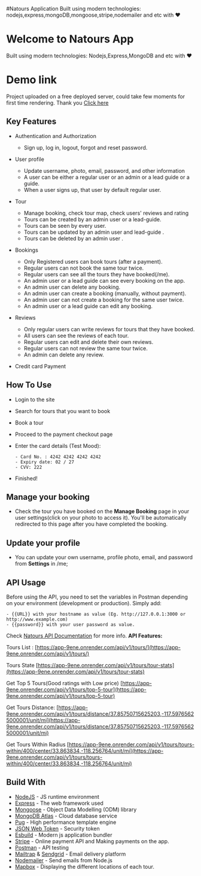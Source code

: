 #Natours Application
Built using modern technologies: nodejs,express,mongoDB,mongoose,stripe,nodemailer and etc with ❤️
# Welcome to Natours App

Built using modern technologies: Nodejs,Express,MongoDB and etc with ❤️


# Demo link

Project uploaded on a free deployed server, could take few moments for first time rendering. Thank you
[Click here](https://app-9ene.onrender.com/)

## Key Features
-  Authentication and Authorization
    -   Sign up, log in, logout, forgot and reset password.
-   User profile
    -   Update username, photo, email, password, and other information
    -   A user can be either a regular user or an admin or a lead guide or a guide.
    -   When a user signs up, that user by default regular user.
-   Tour
    -   Manage booking, check tour map, check users' reviews and rating
    -   Tours can be created by an admin user or a lead-guide.
    -   Tours can be seen by every user.
    -   Tours can be updated by an admin user and lead-guide .
    -   Tours can be deleted by an admin user .
-   Bookings
    -   Only Registered users can book tours (after a payment).
    -   Regular users can not book the same tour twice.
    -   Regular users can see all the tours they have booked(/me).
    -   An admin user or a lead guide can see every booking on the app.
    -   An admin user  can delete any booking.
    -   An admin user can create a booking (manually, without payment).
    -   An admin user can not create a booking for the same user twice.
    -   An admin user or a lead guide can edit any booking.
-   Reviews
    -   Only regular users can write reviews for tours that they have booked.
    -   All users can see the reviews of each tour.
    -   Regular users can edit and delete their own reviews.
    -   Regular users can not review the same tour twice.
    -   An admin can delete any review.
  
-   Credit card Payment

##  How To Use

-   Login to the site
-   Search for tours that you want to book
-   Book a tour
-   Proceed to the payment checkout page
-   Enter the card details (Test Mood):
       ```
    - Card No. : 4242 4242 4242 4242
    - Expiry date: 02 / 27
    - CVV: 222
    
    ```
    
-   Finished!

##  Manage your booking

-   Check the tour you have booked on the **Manage Booking** page in your user settings(click on your photo to access it). You'll be automatically redirected to this page after you have completed the booking.

## Update your profile

-   You can update your own username, profile photo, email, and password from **Settings** in /me;

## API Usage

Before using the API, you need to set the variables in Postman depending on your environment (development or production). Simply add:

```
- {{URL}} with your hostname as value (Eg. http://127.0.0.1:3000 or http://www.example.com)
- {{password}} with your user password as value.

```

Check  [Natours API Documentation](https://documenter.getpostman.com/view/8893042/SW7c37V6)  for more info.
**API Features:**

Tours List : [https://app-9ene.onrender.com/api/v1/tours/](https://app-9ene.onrender.com/api/v1/tours/)

Tours State   [https://app-9ene.onrender.com/api/v1/tours/tour-stats](https://app-9ene.onrender.com/api/v1/tours/tour-stats)

Get Top 5 Tours(Good ratings with Low price)   [https://app-9ene.onrender.com/api/v1/tours/top-5-tour](https://app-9ene.onrender.com/api/v1/tours/top-5-tour)

Get Tours Distance:   [https://app-9ene.onrender.com/api/v1/tours/distance/37.85750715625203,-117.59765625000001/unit/mi](https://app-9ene.onrender.com/api/v1/tours/distance/37.85750715625203,-117.59765625000001/unit/mi)

Get Tours Within Radius   [https://app-9ene.onrender.com/api/v1/tours/tours-within/400/center/33.863834,-118.256764/unit/mi](https://app-9ene.onrender.com/api/v1/tours/tours-within/400/center/33.863834,-118.256764/unit/mi)

## Build With 

[](https://github.com/lgope/Natours?tab=readme-ov-file#build-with-%EF%B8%8F)

-   [NodeJS](https://nodejs.org/en/)  - JS runtime environment
-   [Express](http://expressjs.com/)  - The web framework used
-   [Mongoose](https://mongoosejs.com/)  - Object Data Modelling (ODM) library
-   [MongoDB Atlas](https://www.mongodb.com/cloud/atlas)  - Cloud database service
-   [Pug](https://pugjs.org/api/getting-started.html)  - High performance template engine
-   [JSON Web Token](https://jwt.io/)  - Security token
-   [Esbuild](https://github.com/evanw/esbuild)  - Modern js application bundler
-   [Stripe](https://stripe.com/)  - Online payment API and Making payments on the app.
-   [Postman](https://www.getpostman.com/)  - API testing
-   [Mailtrap](https://mailtrap.io/)  &  [Sendgrid](https://sendgrid.com/)  - Email delivery platform
-   [Nodemailer](https://github.com/nodemailer/nodemailer)  - Send emails from Node.js
-   [Mapbox](https://www.mapbox.com/)  - Displaying the different locations of each tour.

